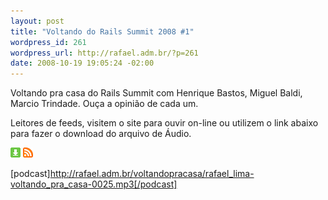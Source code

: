 ```yaml
--- 
layout: post
title: "Voltando do Rails Summit 2008 #1"
wordpress_id: 261
wordpress_url: http://rafael.adm.br/?p=261
date: 2008-10-19 19:05:24 -02:00
---
```

Voltando pra casa do Rails Summit com Henrique Bastos, Miguel Baldi, Marcio Trindade. Ouça a opinião de cada um.

Leitores de feeds, visitem o site para ouvir on-line ou utilizem o link abaixo para fazer o download do arquivo de Áudio.

<a class="noborder" href="http://rafael.adm.br/voltandopracasa/rafael_lima-voltando_pra_casa-0025.mp3" title="Download"><img src="/wp-content/themes/rafael_lima-rockinblue/images/download_green.gif" border="0" alt="Download" /></a> <a class="noborder" href="http://feeds.feedburner.com/rafael_lima_podcast" title="RSS"><img src="/wp-content/themes/rafael_lima-rockinblue/images/icn-feed-16x16.png" border="0" alt="RSS" /></a>

[podcast]http://rafael.adm.br/voltandopracasa/rafael_lima-voltando_pra_casa-0025.mp3[/podcast]
